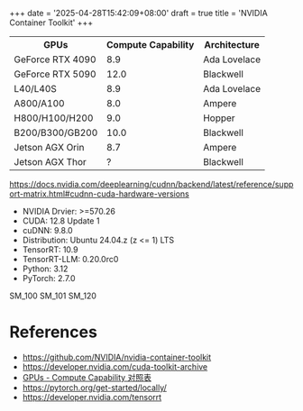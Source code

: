 +++
date = '2025-04-28T15:42:09+08:00'
draft = true
title = 'NVIDIA Container Toolkit'
+++

<div style="text-align: center;">
<table>
  <tr>
    <th>GPUs</th>
    <th>Compute Capability</th>
    <th>Architecture</th>
  </tr>
  <tr>
    <td>GeForce RTX 4090</td>
    <td>8.9</td>
    <td>Ada Lovelace</td>
  </tr>
  <tr>
    <td>GeForce RTX 5090</td>
    <td>12.0</td>
    <td>Blackwell</td>
  </tr>
  <tr>
    <td>L40/L40S</td>
    <td>8.9</td>
    <td>Ada Lovelace</td>
  </tr>
  <tr>
    <td>A800/A100</td>
    <td>8.0</td>
    <td>Ampere</td>
  </tr>
  <tr>
    <td>H800/H100/H200</td>
    <td>9.0</td>
    <td>Hopper</td>
  </tr>
  <tr>
    <td>B200/B300/GB200</td>
    <td>10.0</td>
    <td>Blackwell</td>
  </tr>
  <tr>
    <td>Jetson AGX Orin</td>
    <td>8.7</td>
    <td>Ampere</td>
  </tr>
  <tr>
    <td>Jetson AGX Thor</td>
    <td>?</td>
    <td>Blackwell</td>
  </tr>
</table>
</div>

https://docs.nvidia.com/deeplearning/cudnn/backend/latest/reference/support-matrix.html#cudnn-cuda-hardware-versions
- NVIDIA Drvier: >=570.26
- CUDA: 12.8 Update 1
- cuDNN: 9.8.0
- Distribution: Ubuntu 24.04.z (z <= 1) LTS
- TensorRT: 10.9
- TensorRT-LLM: 0.20.0rc0
- Python: 3.12
- PyTorch: 2.7.0

SM_100
SM_101
SM_120

# References
 - https://github.com/NVIDIA/nvidia-container-toolkit
 - https://developer.nvidia.com/cuda-toolkit-archive
 - [GPUs - Compute Capability 对照表](https://developer.nvidia.com/cuda-gpus)
 - https://pytorch.org/get-started/locally/
 - https://developer.nvidia.com/tensorrt
